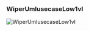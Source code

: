 ### WiperUmlusecaseLow1vl
![WiperUmlusecaseLow1vl](https://user-images.githubusercontent.com/101641134/168096188-ff16d617-c192-436f-bdec-4da398f33f46.png)
